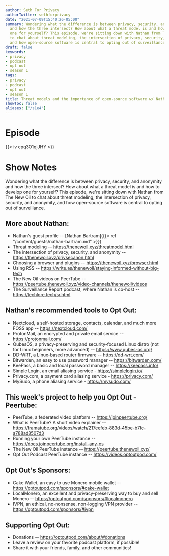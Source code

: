 ```yaml
---
author: Seth For Privacy
authorTwitter: sethforprivacy
date: "2021-07-09T15:40:26-05:00"
summary: Wondering what the difference is between privacy, security, and anonymity
  and how the three intersect? How about what a threat model is and how to develop
  one for yourself? This episode, we're sitting down with Nathan from The New Oil
  to chat about threat modeling, the intersection of privacy, security, and anonymity,
  and how open-source software is central to opting out of surveillance.
draft: false
keywords:
- privacy
- podcast
- opt out
- season 1
tags:
- privacy
- podcast
- opt out
- season 1
title: Threat models and the importance of open-source software w/ Nathan from TheNewOil
showToc: false
aliases: ["/s1e4"]
---
```


# Episode

<div id="buzzsprout-player-8835066"></div><script src="https://www.buzzsprout.com/1790481/8835066-threat-models-and-the-importance-of-open-source-software-w-nathan-from-thenewoil.js?container_id=buzzsprout-player-8835066&player=small" type="text/javascript" charset="utf-8"></script>

{{< iv cpq3O1qjJHY >}}

# Show Notes

Wondering what the difference is between privacy, security, and anonymity and how the three intersect? How about what a threat model is and how to develop one for yourself? This episode, we're sitting down with Nathan from The New Oil to chat about threat modeling, the intersection of privacy, security, and anonymity, and how open-source software is central to opting out of surveillance.

## More about Nathan:

- Nathan's guest profile -- [Nathan Bartram]({{< ref "/content/guests/nathan-bartram.md" >}})
- Threat modeling -- https://thenewoil.xyz/threatmodel.html
- The intersection of privacy, security, and anonymity -- https://thenewoil.xyz/privsecanon.html
- Choosing a browser and plugins -- https://thenewoil.xyz/browser.html
- Using RSS -- https://write.as/thenewoil/staying-informed-without-big-tech
- The New Oil videos on PeerTube -- https://peertube.thenewoil.xyz/video-channels/thenewoil/videos
- The Surveillance Report podcast, where Nathan is co-host -- https://techlore.tech/sr.html

## Nathan's recommended tools to Opt Out:

- Nextcloud, a self-hosted storage, contacts, calendar, and much more FOSS app -- https://nextcloud.com/
- ProtonMail, an encrypted and private email service -- https://protonmail.com/
- QubesOS, a privacy-preserving and security-focused Linux distro (not for Linux beginners, more advanced) -- https://www.qubes-os.org/
- DD-WRT, a Linux-based router firmware -- https://dd-wrt.com/
- Bitwarden, an easy to use password manager -- https://bitwarden.com/
- KeePass, a basic and local password manager -- https://keepass.info/
- Simple Login, an email aliasing service - https://simplelogin.io/
- Privacy.com, a payment card aliasing service - https://privacy.com/
- MySudo, a phone aliasing service - https://mysudo.com/

## This week's project to help you Opt Out - Peertube:

- PeerTube, a federated video platform -- https://joinpeertube.org/
- What is PeerTube? A short video explainer -- https://framatube.org/videos/watch/217eefeb-883d-45be-b7fc-a788ad8507d3
- Running your own PeerTube instance -- https://docs.joinpeertube.org/install-any-os
- The New Oil PeerTube instance -- https://peertube.thenewoil.xyz/
- Opt Out Podcast PeerTube instance -- https://videos.optoutpod.com/

## Opt Out's Sponsors:

- Cake Wallet, an easy to use Monero mobile wallet -- https://optoutpod.com/sponsors/#cake-wallet
- LocalMonero, an excellent and privacy-preserving way to buy and sell Monero -- https://optoutpod.com/sponsors/#localmonero
- IVPN, an ethical, no-nonsense, non-logging VPN provider -- https://optoutpod.com/sponsors/#ivpn

## Supporting Opt Out:

- Donations -- https://optoutpod.com/about/#donations
- Leave a review on your favorite podcast platform, if possible!
- Share it with your friends, family, and other communities!
